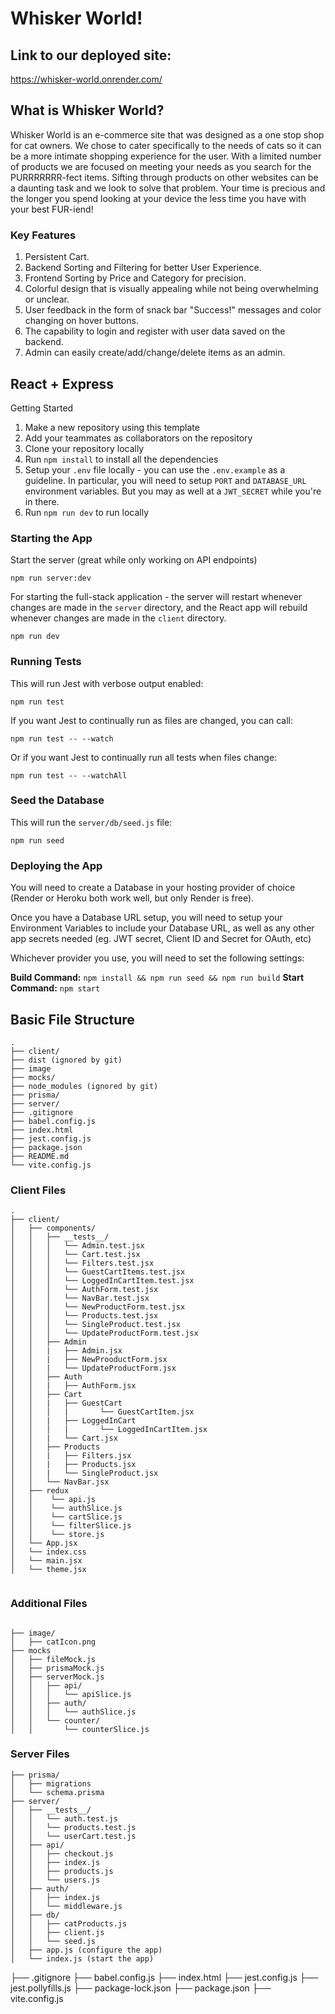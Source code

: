 # Whisker World!

## Link to our deployed site:
https://whisker-world.onrender.com/

## What is Whisker World?

Whisker World is an e-commerce site that was designed as a one stop shop for cat owners. We chose to cater specifically to the needs of cats so it can be a more intimate shopping experience for the user. With a limited number of products we are focused on meeting your needs as you search for the PURRRRRRR-fect items. Sifting through products on other websites can be a daunting task and we look to solve that problem. Your time is precious and the longer you spend looking at your device the less time you have with your best FUR-iend!

### Key Features

1. Persistent Cart.
2. Backend Sorting and Filtering for better User Experience.
3. Frontend Sorting by Price and Category for precision.
4. Colorful design that is visually appealing while not being overwhelming or unclear.
5. User feedback in the form of snack bar "Success!" messages and color changing on hover buttons.
5. The capability to login and register with user data saved on the backend.
6. Admin can easily create/add/change/delete items as an admin.

## React + Express

Getting Started

1. Make a new repository using this template
2. Add your teammates as collaborators on the repository
3. Clone your repository locally
4. Run `npm install` to install all the dependencies
5. Setup your `.env` file locally - you can use the `.env.example` as a guideline. In particular, you will need to setup `PORT` and `DATABASE_URL` environment variables. But you may as well at a `JWT_SECRET` while you're in there.
6. Run `npm run dev` to run locally


### Starting the App

Start the server (great while only working on API endpoints)
```
npm run server:dev
```

For starting the full-stack application - the server will restart whenever changes are made in the `server` directory, and the React app will rebuild whenever changes are made in the `client` directory.

```
npm run dev
```

### Running Tests

This will run Jest with verbose output enabled:
```
npm run test
```

If you want Jest to continually run as files are changed, you can call:
```
npm run test -- --watch
```

Or if you want Jest to continually run all tests when files change:
```
npm run test -- --watchAll
```

### Seed the Database

This will run the `server/db/seed.js` file:
```
npm run seed
```

### Deploying the App

You will need to create a Database in your hosting provider of choice (Render or Heroku both work well, but only Render is free).

Once you have a Database URL setup, you will need to setup your Environment Variables to include your Database URL, as well as any other app secrets needed (eg. JWT secret, Client ID and Secret for OAuth, etc)

Whichever provider you use, you will need to set the following settings:

**Build Command:** `npm install && npm run seed && npm run build`
**Start Command:** `npm start`

## Basic File Structure
```
.
├── client/
├── dist (ignored by git)
├── image
├── mocks/
├── node_modules (ignored by git)
├── prisma/
├── server/
├── .gitignore
├── babel.config.js
├── index.html
├── jest.config.js
├── package.json
├── README.md
└── vite.config.js
```

### Client Files

```
.
├── client/
│   ├── components/
│   │   ├── __tests__/
│   │   │   └── Admin.test.jsx
│   │   │   └── Cart.test.jsx
│   │   │   └── Filters.test.jsx
│   │   │   └── GuestCartItems.test.jsx
│   │   │   └── LoggedInCartItem.test.jsx
│   │   │   └── AuthForm.test.jsx
│   │   │   └── NavBar.test.jsx
│   │   │   └── NewProductForm.test.jsx
│   │   │   └── Products.test.jsx
│   │   │   └── SingleProduct.test.jsx
│   │   │   └── UpdateProductForm.test.jsx
│   │   ├── Admin
│   │   |   ├── Admin.jsx
│   │   |   ├── NewProoductForm.jsx
│   │   |   └── UpdateProductForm.jsx
│   │   ├── Auth
│   │   |   ├── AuthForm.jsx
│   │   ├── Cart
│   │   |   ├── GuestCart
│   │   │   |       └── GuestCartItem.jsx
│   │   |   ├── LoggedInCart
│   │   │   |       └── LoggedInCartItem.jsx
│   │   |   └── Cart.jsx
│   │   ├── Products
│   │   |   ├── Filters.jsx
│   │   |   ├── Products.jsx
│   │   |   └── SingleProduct.jsx
│   │   └── NavBar.jsx
│   ├── redux
│   │    └── api.js
│   │    └── authSlice.js
│   │    └── cartSlice.js
│   │    └── filterSlice.js
│   │    └── store.js
│   └── App.jsx
│   └── index.css
│   └── main.jsx
│   └── theme.jsx


```

### Additional Files

```

├── image/
│   ├── catIcon.png
├── mocks
│   ├── fileMock.js
│   ├── prismaMock.js
│   ├── serverMock.js
│   │   ├── api/
│   │   │   └── apiSlice.js
│   │   ├── auth/
│   │   │   └── authSlice.js
│   │   └── counter/
│   │       └── counterSlice.js

```

### Server Files

```
├── prisma/
│   ├── migrations
│   └── schema.prisma
├── server/
│   ├── __tests__/
│   │   └── auth.test.js
│   │   └── products.test.js
│   │   └── userCart.test.js
│   ├── api/
│   │   ├── checkout.js
│   │   ├── index.js
│   │   ├── products.js
│   │   └── users.js
│   ├── auth/
│   │   ├── index.js
│   │   └── middleware.js
│   ├── db/
│   │   ├── catProducts.js
│   │   ├── client.js
│   │   └── seed.js
│   ├── app.js (configure the app)
│   └── index.js (start the app)

```
├── .gitignore
├── babel.config.js
├── index.html
├── jest.config.js
├── jest.pollyfills.js
├── package-lock.json
├── package.json
├── vite.config.js
